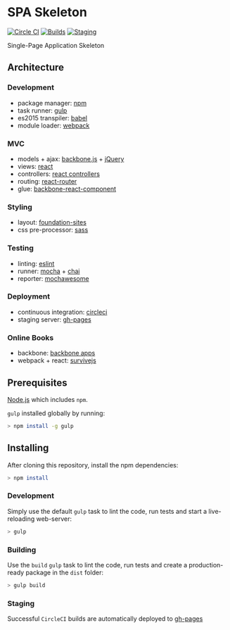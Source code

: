 # SPA Skeleton

[![Circle CI](https://circleci.com/gh/thegecko/spa-skeleton.svg?style=shield)](https://circleci.com/gh/thegecko/spa-skeleton/)
[![Builds](https://img.shields.io/badge/SPA--Skeleton-builds-blue.svg)](http://thegecko.github.io/spa-skeleton/builds/)
[![Staging](https://img.shields.io/badge/SPA--Skeleton-staging-blue.svg)](http://thegecko.github.io/spa-skeleton/)

Single-Page Application Skeleton

## Architecture

### Development

* package manager: [npm](https://www.npmjs.com/)
* task runner: [gulp](http://gulpjs.com/)
* es2015 transpiler: [babel](http://babeljs.io/)
* module loader: [webpack](https://webpack.github.io/)

### MVC

* models + ajax: [backbone.js](http://backbonejs.org/) + [jQuery](https://jquery.com/)
* views: [react](https://facebook.github.io/react/)
* controllers: [react controllers](http://blog.andrewray.me/the-reactjs-controller-view-pattern/)
* routing: [react-router](https://github.com/reactjs/react-router)
* glue: [backbone-react-component](http://magalhas.github.io/backbone-react-component/)

### Styling

* layout: [foundation-sites](http://foundation.zurb.com/)
* css pre-processor: [sass](http://sass-lang.com/)

### Testing

* linting: [eslint](http://eslint.org/)
* runner: [mocha](https://mochajs.org/) + [chai](http://chaijs.com/)
* reporter: [mochawesome](http://adamgruber.github.io/mochawesome/)

### Deployment

* continuous integration: [circleci](https://circleci.com/gh/thegecko/spa-skeleton)
* staging server: [gh-pages](https://thegecko.github.io/spa-skeleton/)

### Online Books

* backbone: [backbone apps](https://addyosmani.com/backbone-fundamentals/)
* webpack + react: [survivejs](http://survivejs.com/webpack_react/)

## Prerequisites

[Node.js](https://nodejs.org/) which includes ```npm```.

```gulp``` installed globally by running:

```bash
> npm install -g gulp
```

## Installing

After cloning this repository, install the npm dependencies:

```bash
> npm install
```

### Development

Simply use the default ```gulp``` task to lint the code, run tests and start a live-reloading web-server:

```bash
> gulp
```

### Building

Use the ```build``` ```gulp``` task to lint the code, run tests and create a production-ready package in the ```dist``` folder:

```bash
> gulp build
```

### Staging

Successful ```CircleCI``` builds are automatically deployed to [gh-pages](https://thegecko.github.io/spa-skeleton/)
